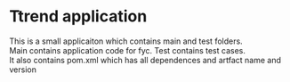# Ttrend application

This is a small applicaiton which contains main and test folders.  
Main contains application code for fyc.
Test contains test cases.  
It also contains pom.xml which has all dependences and artfact name and version

